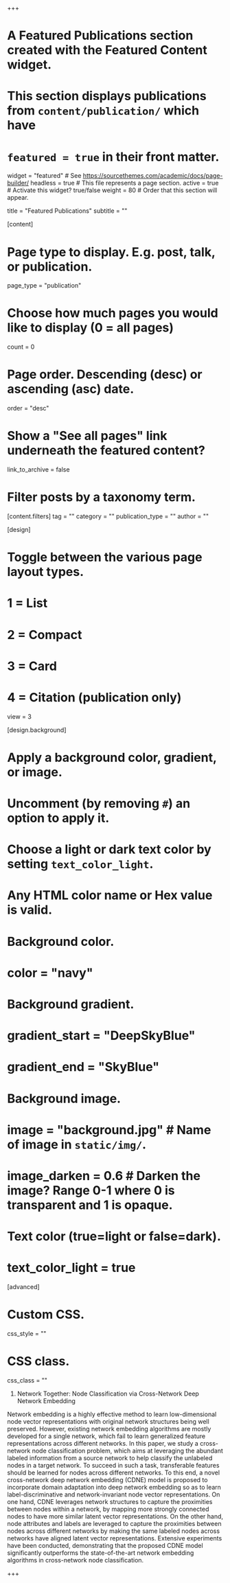 +++
# A Featured Publications section created with the Featured Content widget.
# This section displays publications from `content/publication/` which have
# `featured = true` in their front matter.

widget = "featured"  # See https://sourcethemes.com/academic/docs/page-builder/
headless = true  # This file represents a page section.
active = true  # Activate this widget? true/false
weight = 80  # Order that this section will appear.

title = "Featured Publications"
subtitle = ""

[content]
  # Page type to display. E.g. post, talk, or publication.
  page_type = "publication"
  
  # Choose how much pages you would like to display (0 = all pages)
  count = 0

  # Page order. Descending (desc) or ascending (asc) date.
  order = "desc"

  # Show a "See all pages" link underneath the featured content?
  link_to_archive = false

  # Filter posts by a taxonomy term.
  [content.filters]
    tag = ""
    category = ""
    publication_type = ""
    author = ""
  
[design]
  # Toggle between the various page layout types.
  #   1 = List
  #   2 = Compact
  #   3 = Card
  #   4 = Citation (publication only)
  view = 3
  
[design.background]
  # Apply a background color, gradient, or image.
  #   Uncomment (by removing `#`) an option to apply it.
  #   Choose a light or dark text color by setting `text_color_light`.
  #   Any HTML color name or Hex value is valid.
  
  # Background color.
  # color = "navy"
  
  # Background gradient.
  # gradient_start = "DeepSkyBlue"
  # gradient_end = "SkyBlue"
  
  # Background image.
  # image = "background.jpg"  # Name of image in `static/img/`.
  # image_darken = 0.6  # Darken the image? Range 0-1 where 0 is transparent and 1 is opaque.

  # Text color (true=light or false=dark).
  # text_color_light = true  
  
[advanced]
 # Custom CSS. 
 css_style = ""
 
 # CSS class.
 css_class = ""
 
 1. Network Together: Node Classification via Cross-Network Deep Network Embedding
 
Network embedding is a highly effective method to learn low-dimensional node vector representations with original network structures being well preserved. However, existing network embedding algorithms are mostly developed for a single network, which fail to learn generalized feature representations across different networks. In this paper, we study a cross-network node classification problem, which aims at leveraging the abundant labeled information from a source network to help classify the unlabeled nodes in a target network. To succeed in such a task, transferable features should be learned for nodes across different networks. To this end, a novel cross-network deep network embedding (CDNE) model is proposed to incorporate domain adaptation into deep network embedding so as to learn label-discriminative and network-invariant node vector representations. On one hand, CDNE leverages network structures to capture the proximities between nodes within a network, by mapping more strongly connected nodes to have more similar latent vector representations. On the other hand, node attributes and labels are leveraged to capture the proximities between nodes across different networks by making the same labeled nodes across networks have aligned latent vector representations. Extensive experiments have been conducted, demonstrating that the proposed CDNE model significantly outperforms the state-of-the-art network embedding algorithms in cross-network node classification.
 
+++
